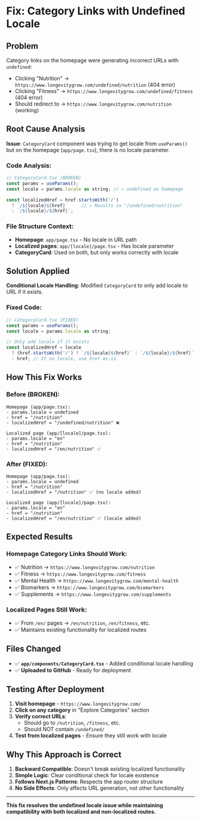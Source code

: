 # Fix: Category Links with Undefined Locale

## Problem
Category links on the homepage were generating incorrect URLs with `undefined`:
- Clicking "Nutrition" → `https://www.longevitygrow.com/undefined/nutrition` (404 error)
- Clicking "Fitness" → `https://www.longevitygrow.com/undefined/fitness` (404 error)
- Should redirect to → `https://www.longevitygrow.com/nutrition` (working)

## Root Cause Analysis
**Issue**: `CategoryCard` component was trying to get locale from `useParams()` but on the homepage (`app/page.tsx`), there is no locale parameter.

### Code Analysis:
```javascript
// CategoryCard.tsx (BROKEN)
const params = useParams();
const locale = params.locale as string; // ← undefined on homepage

const localizedHref = href.startsWith('/')
  ? `/${locale}${href}`     // ← Results in "/undefined/nutrition"
  : `/${locale}/${href}`;
```

### File Structure Context:
- **Homepage**: `app/page.tsx` - No locale in URL path
- **Localized pages**: `app/[locale]/page.tsx` - Has locale parameter
- **CategoryCard**: Used on both, but only works correctly with locale

## Solution Applied
**Conditional Locale Handling**: Modified `CategoryCard` to only add locale to URL if it exists.

### Fixed Code:
```javascript
// CategoryCard.tsx (FIXED)
const params = useParams();
const locale = params.locale as string;

// Only add locale if it exists
const localizedHref = locale 
  ? (href.startsWith('/') ? `/${locale}${href}` : `/${locale}/${href}`)
  : href; // If no locale, use href as-is
```

## How This Fix Works

### Before (BROKEN):
```
Homepage (app/page.tsx):
- params.locale = undefined
- href = "/nutrition"
- localizedHref = "/undefined/nutrition" ❌

Localized page (app/[locale]/page.tsx):
- params.locale = "en"
- href = "/nutrition"  
- localizedHref = "/en/nutrition" ✅
```

### After (FIXED):
```
Homepage (app/page.tsx):
- params.locale = undefined
- href = "/nutrition"
- localizedHref = "/nutrition" ✅ (no locale added)

Localized page (app/[locale]/page.tsx):
- params.locale = "en"
- href = "/nutrition"
- localizedHref = "/en/nutrition" ✅ (locale added)
```

## Expected Results

### Homepage Category Links Should Work:
- ✅ Nutrition → `https://www.longevitygrow.com/nutrition`
- ✅ Fitness → `https://www.longevitygrow.com/fitness`
- ✅ Mental Health → `https://www.longevitygrow.com/mental-health`
- ✅ Biomarkers → `https://www.longevitygrow.com/biomarkers`
- ✅ Supplements → `https://www.longevitygrow.com/supplements`

### Localized Pages Still Work:
- ✅ From `/en/` pages → `/en/nutrition`, `/en/fitness`, etc.
- ✅ Maintains existing functionality for localized routes

## Files Changed
- ✅ **`app/components/CategoryCard.tsx`** - Added conditional locale handling
- ✅ **Uploaded to GitHub** - Ready for deployment

## Testing After Deployment
1. **Visit homepage** - `https://www.longevitygrow.com/`
2. **Click on any category** in "Explore Categories" section
3. **Verify correct URLs**:
   - Should go to `/nutrition`, `/fitness`, etc.
   - Should NOT contain `/undefined/`
4. **Test from localized pages** - Ensure they still work with locale

## Why This Approach is Correct

1. **Backward Compatible**: Doesn't break existing localized functionality
2. **Simple Logic**: Clear conditional check for locale existence
3. **Follows Next.js Patterns**: Respects the app router structure
4. **No Side Effects**: Only affects URL generation, not other functionality

---

**This fix resolves the undefined locale issue while maintaining compatibility with both localized and non-localized routes.**
